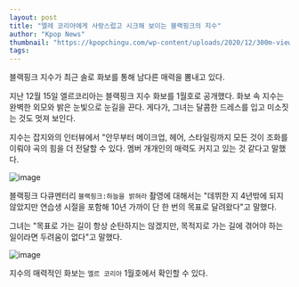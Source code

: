 ```yaml
---
layout: post
title: "엘레 코리아에게 사랑스럽고 시크해 보이는 블랙핑크의 지수"
author: "Kpop News"
thumbnail: "https://kpopchingu.com/wp-content/uploads/2020/12/300m-views-2020-12-15T014442.769-890x512.png"
tags: 
---
```



블랙핑크 지수가 최근 솔로 화보를 통해 남다른 매력을 뽐내고 있다.

지난 12월 15일 엘르코리아는 블랙핑크 지수 화보를 1월호로 공개했다. 화보 속 지수는 완벽한 외모와 밝은 눈빛으로 눈길을 끈다. 게다가, 그녀는 달콤한 드레스를 입고 미소짓는 것도 멋져 보인다.

지수는 잡지와의 인터뷰에서 "안무부터 메이크업, 헤어, 스타일링까지 모든 것이 조화를 이뤄야 곡의 힘을 더 전달할 수 있다. 멤버 개개인의 매력도 커지고 있는 것 같다고 말했다.

![image](https://kpopchingu.com/wp-content/uploads/2020/12/0-3.png)

블랙핑크 다큐멘터리 `블랙핑크:하늘을 밝혀라` 촬영에 대해서는 "데뷔한 지 4년밖에 되지 않았지만 연습생 시절을 포함해 10년 가까이 단 한 번의 목표로 달려왔다"고 말했다.

그녀는 "목표로 가는 길이 항상 순탄하지는 않겠지만, 목적지로 가는 길에 겪어야 하는 일이라면 두려움이 없다"고 말했다.

![image](https://kpopchingu.com/wp-content/uploads/2020/12/1-3.png)

지수의 매력적인 화보는 `엘르 코리아` 1월호에서 확인할 수 있다.